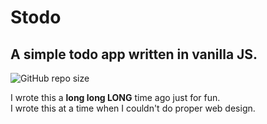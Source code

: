 # Stodo
## A simple todo app written in vanilla JS. 
![GitHub repo size](https://img.shields.io/github/repo-size/clientcrash/stodo?style=flat-square)

 I wrote this a **long long LONG** time ago just for fun.   
 I wrote this at a time when I couldn't do proper web design.
